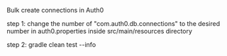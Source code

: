 Bulk create connections in Auth0

step 1: change the number of "com.auth0.db.connections" to the desired number in auth0.properties inside src/main/resources directory

step 2: gradle clean test --info